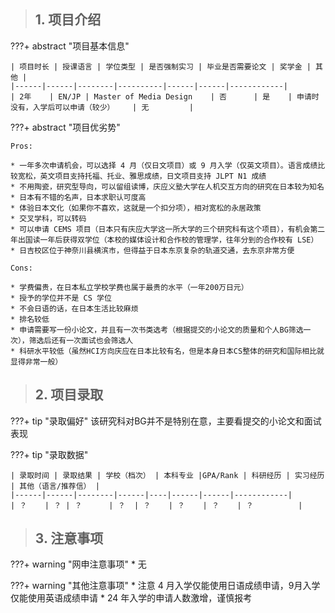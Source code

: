 > ## **1. 项目介绍**

???+ abstract "项目基本信息" 

    | 项目时长 | 授课语言 | 学位类型 | 是否强制实习 | 毕业是否需要论文 | 奖学金 | 其他 |
    |------|------|--------|----------|------|------|------------|
    | 2年    | EN/JP | Master of Media Design    | 否      | 是    | 申请时没有，入学后可以申请（较少）    | 无         |

???+ abstract "项目优劣势" 

    Pros:
    
    * 一年多次申请机会，可以选择 4 月（仅日文项目）或 9 月入学（仅英文项目）。语言成绩比较宽松，英文项目支持托福、托业、雅思成绩，日文项目支持 JLPT N1 成绩
    * 不用陶瓷，研究型导向，可以留组读博，庆应义塾大学在人机交互方向的研究在日本较为知名
    * 日本有不错的名声，日本求职认可度高
    * 体验日本文化（如果你不喜欢，这就是一个扣分项），相对宽松的永居政策
    * 交叉学科，可以转码
    * 可以申请 CEMS 项目（日本只有庆应大学这一所大学的三个研究科有这个项目），有机会第二年出国读一年后获得双学位（本校的媒体设计和合作校的管理学，往年分到的合作校有 LSE）
    * 日吉校区位于神奈川县横滨市，但得益于日本东京复杂的轨道交通，去东京非常方便
    
    Cons:
    
    * 学费偏贵，在日本私立学校学费也属于最贵的水平（一年200万日元）
    * 授予的学位并不是 CS 学位
    * 不会日语的话，在日本生活比较麻烦
    * 排名较低
    * 申请需要写一份小论文，并且有一次书类选考（根据提交的小论文的质量和个人BG筛选一次），筛选后还有一次面试也会筛选人
    * 科研水平较低（虽然HCI方向庆应在日本比较有名，但是本身日本CS整体的研究和国际相比就显得非常一般）

> ## **2. 项目录取**

???+ tip "录取偏好"
    该研究科对BG并不是特别在意，主要看提交的小论文和面试表现

???+ tip "录取数据"

    | 录取时间 | 录取结果 | 学校（档次） | 本科专业 |GPA/Rank | 科研经历 | 实习经历 | 其他（语言/推荐信） |
    |------|------|--------|------|----|------|------|------------|
    | ？    | ？ | ？      | ？  | ？    | ？    | ？    | ？          |


> ## **3. 注意事项**

???+ warning "网申注意事项"
    * 无

???+ warning "其他注意事项"
    * 注意 4 月入学仅能使用日语成绩申请，9月入学仅能使用英语成绩申请
    * 24 年入学的申请人数激增，谨慎报考

